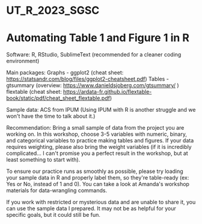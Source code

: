 # UT_R_2023_SGSC

# Automating Table 1 and Figure 1 in R

Software: R, RStudio, SublimeText (recommended for a cleaner coding environment)

Main packages: 
Graphs  - ggplot2   (cheat sheet: https://statsandr.com/blog/files/ggplot2-cheatsheet.pdf)
Tables  - gtsummary (overview: https://www.danieldsjoberg.com/gtsummary/ )
          flextable (cheat sheet: https://ardata-fr.github.io/flextable-book/static/pdf/cheat_sheet_flextable.pdf)

Sample data: ACS from IPUM (Using IPUM with R is another struggle and we won't have the time to talk about it.) 

Recommendation: Bring a small sample of data from the project you are working on. In this workshop, choose 3-5 variables with numeric, binary, and categorical variables to practice making tables and figures. If your data requires weighting, please also bring the weight variables (if it is incredibly complicated... I can't promise you a perfect result in the workshop, but at least something to start with). 

To ensure our practice runs as smoothly as possible, please try loading your sample data in R and properly label them, so they're table-ready (ex: Yes or No, instead of 1 and 0). You can take a look at Amanda's workshop materials for data-wrangling commands. 

If you work with restricted or mysterious data and are unable to share it, you can use the sample data I prepared. It may not be as helpful for your specific goals, but it could still be fun. 


